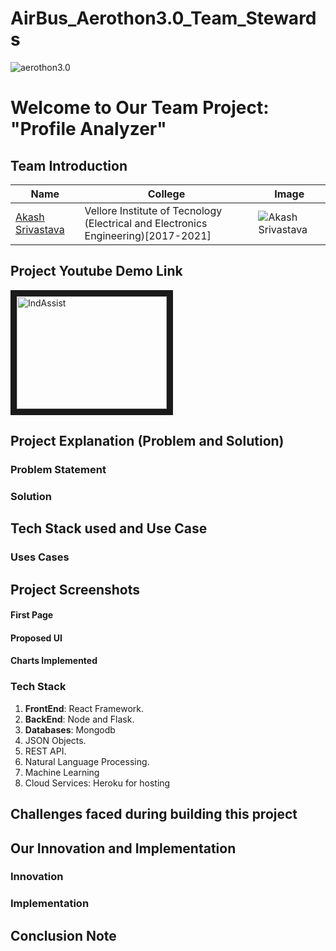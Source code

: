 # AirBus_Aerothon3.0_Team_Stewards

![aerothon3.0](https://media-fastly.hackerearth.com/media/hackathon/airbus-aerothon-30/images/5c1b4a489e-Aerothon_3_-_HE_BG_1.jpg)

# Welcome to Our Team Project: "Profile Analyzer"

## Team Introduction 

| Name             | College  | Image |
| -------------    |----------------|------|
| [Akash Srivastava](https://www.linkedin.com/in/akash-s-233ab3160/)|Vellore Institute of Tecnology (Electrical and Electronics Engineering)[2017-2021]|![Akash Srivastava](https://media-exp1.licdn.com/dms/image/C5103AQERq-Hiqnqq9Q/profile-displayphoto-shrink_400_400/0?e=1611187200&v=beta&t=tZAaYCPdQ9zND5MawR7A731_TRxMZ2zeKaE5aBULQlc)|


## Project Youtube Demo Link 

<a href="#"><img src="https://media-fastly.hackerearth.com/media/hackathon/airbus-aerothon-30/images/5c1b4a489e-Aerothon_3_-_HE_BG_1.jpg" 
alt="IndAssist" width="240" height="180" border="10" /></a>

## Project Explanation (Problem and Solution)
### **Problem Statement**



### **Solution**



## Tech Stack used and Use Case

### Uses Cases



## Project Screenshots
#### First Page


#### Proposed UI


#### Charts Implemented



### Tech Stack
1. **FrontEnd**: React Framework.
2. **BackEnd**: Node and Flask.
3. **Databases**: Mongodb
4. JSON Objects.
5. REST API.
6. Natural Language Processing.
7. Machine Learning
8. Cloud Services: Heroku for hosting

## Challenges faced during building this project


## Our Innovation and Implementation

### Innovation


### Implementation


## Conclusion Note

